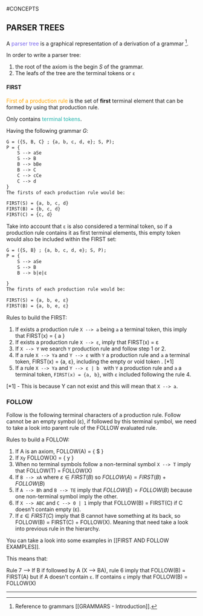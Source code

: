 #CONCEPTS 

## PARSER TREES

A <span style="color:MediumSlateBlue;">parser tree</span> is a graphical representation of a derivation of a grammar [^1]. 

In order to write a parser tree: 
1. the root of the axiom is the begin $S$ of the grammar. 
2. The leafs of the tree are the terminal tokens or `ε`

#### FIRST 

<span style="color:orange;">First of a production rule</span> is the set of **first** terminal element that can be formed by using that production rule. 

Only contains <span style="color:LightSeaGreen;">terminal tokens</span>.

Having the following grammar $G$: 

```txt
G = ({S, B, C} ; {a, b, c, d, e}; S, P); 
P = {
	S --> aSe
	S --> B
	B --> bBe
	B --> C 
	C --> cCe
	C --> d
}
The firsts of each production rule would be: 

FIRST(S) = {a, b, c, d}
FIRST(B) = {b, c, d}
FIRST(C) = {c, d}
```

Take into account that `ε` is also considered a terminal token, so if a production rule contains it as first terminal elements, this empty token would also be included within the FIRST set: 

```txt
G = ({S, B} ; {a, b, c, d, e}; S, P); 
P = {
	S --> aSe
	S --> B
	B --> b|e|ε

}
The firsts of each production rule would be: 

FIRST(S) = {a, b, e, ε}
FIRST(B) = {a, b, e, ε}
```

Rules to build the FIRST: 

1. If exists a production rule `X --> a` being `a` a terminal token, this imply that FIRST(x) = { a }
2. If exists a production rule `X --> ε`, imply that FIRST(x) = ε
3. If `X --> Y` we search `Y` production rule and follow step 1 or 2. 
4. If a rule `X --> Ya` and `Y --> ε` with `Y` a production rule and `a` a terminal token, FIRST(x) = {a, ε}, including the empty or void token . \[\*1\]
5.  If a rule `X --> Ya` and `Y --> ε | b ` with `Y` a production rule and `a` a terminal token, `FIRST(x) = {a, b}`, with `ε`  included following the rule 4. 

\[\*1\] - This is because Y can not exist and this will mean that `X --> a`. 

### FOLLOW 

Follow is the following terminal characters of a production rule. 
Follow cannot be an empty symbol (ε), if followed by this terminal symbol, we need to take a look into parent rule of the FOLLOW evaluated rule. 

Rules to build a FOLLOW: 

1. If A is an axiom, FOLLOW(A) = { $ }
2. If `Xy` FOLLOW(X) = { y }
3. When no terminal symbols follow a non-terminal symbol `X --> T` imply that FOLLOW(T) = FOLLOW(X) 
4. If `B --> xA` where $ε\in FIRST(B)$ so $FOLLOW(A) = FIRST(B) + FOLLOW(B)$
5. If `A --> Bh` and  `B --> TE` imply that $FOLLOW(E) = FOLLOW(B)$ because one non-terminal symbol imply the other. 
6. If `X --> ABC` and `C --> 0 | 1` imply that FOLLOW(B) = FIRST(C) if C doesn't contain empty (ε). 
7. If $ε\in FIRST(C)$ imply that B cannot have something at its back, so FOLLOW(B) = FIRST(C) + FOLLOW(X). Meaning that need take a look into previous rule in the hierarchy. 

You can take a look into some examples in [[FIRST AND FOLLOW EXAMPLES]]. 


This means that: 


Rule 7 --> If B if followed by A (X --> BA), rule 6 imply that FOLLOW(B) = FIRST(A) but if A doesn't contain `ε`. If contains `ε` imply that FOLLOW(B) = FOLLOW(X)

---
[^1]:  Reference to grammars [[GRAMMARS - Introduction]]. 
[^2]: You can take a look into some examples in [[FIRST AND FOLLOW EXAMPLES]]. 